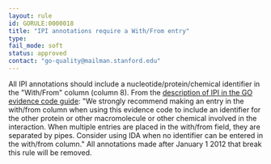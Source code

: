 ```yaml
---
layout: rule
id: GORULE:0000018
title: "IPI annotations require a With/From entry"
type: 
fail_mode: soft
status: approved
contact: "go-quality@mailman.stanford.edu"
---
```

All IPI annotations should include a nucleotide/protein/chemical
identifier in the "With/From" column (column 8). From the [description
of IPI in the GO evidence code guide](http://www.geneontology.org/GO.evidence.shtml#ipi):
"We strongly recommend making an entry in the with/from column when using this
evidence code to include an identifier for the other protein or other
macromolecule or other chemical involved in the interaction. When
multiple entries are placed in the with/from field, they are separated
by pipes. Consider using IDA when no identifier can be entered in the
with/from column." All annotations made after January 1 2012 that break
this rule will be removed.
